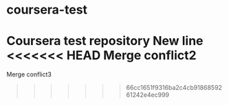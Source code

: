 # coursera-test
Coursera test repository
New line
<<<<<<< HEAD
Merge conflict2
=======
Merge conflict3
>>>>>>> 66cc1651f9316ba2c4cb9186859261242e4ec999
